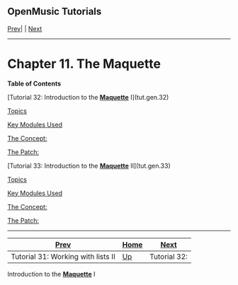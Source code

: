 OpenMusic Tutorials  
---  
[Prev](tut.gen.31)| | [Next](tut.gen.32)  
  
* * *

# Chapter 11. The Maquette

 **Table of Contents**

[Tutorial 32: Introduction to the [**Maquette**](glossary#MAQUETTE)
I](tut.gen.32)

    

[Topics](tut.gen.32#AEN5335)

[Key Modules Used](tut.gen.32#AEN5342)

[The Concept:](tut.gen.32#AEN5349)

[The Patch:](tut.gen.32#AEN5439)

[Tutorial 33: Introduction to the [**Maquette**](glossary#MAQUETTE)
II](tut.gen.33)

    

[Topics](tut.gen.33#AEN5498)

[Key Modules Used](tut.gen.33#AEN5505)

[The Concept:](tut.gen.33#AEN5520)

[The Patch:](tut.gen.33#AEN5532)

* * *

[Prev](tut.gen.31)| [Home](index)| [Next](tut.gen.32)  
---|---|---  
Tutorial 31: Working with lists II| [Up](tut.gen)| Tutorial 32:
Introduction to the [**Maquette**](glossary#MAQUETTE) I


